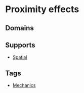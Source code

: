 # Proximity effects

## Domains



## Supports

* [Spatial](../requirements/spatial.md)

## Tags

* [Mechanics](../tags/mechanics.md)
